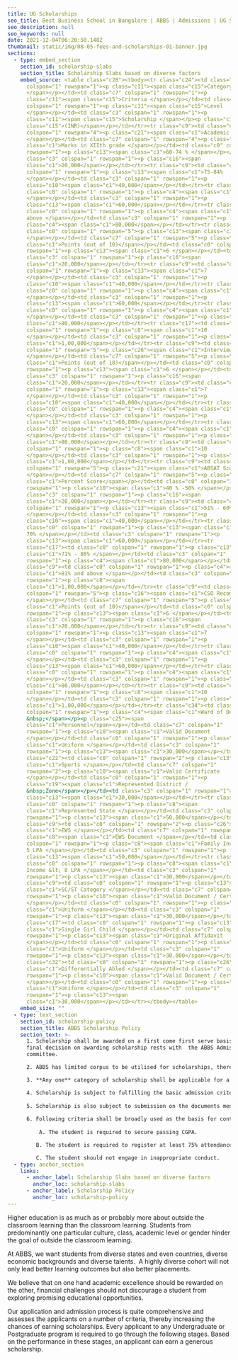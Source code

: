 ```yaml
---
title: UG Scholarships
seo_title: Best Business School in Bangalore | ABBS | Admissions | UG Scholarships
seo_description: null
seo_keywords: null
date: 2021-12-04T06:20:50.148Z
thumbnail: static/img/08-05-fees-and-scholarships-01-banner.jpg
sections:
  - type: embed_section
    section_id: scholarship-slabs
    section_title: Scholarship Slabs based on diverse factors
    embed_source: <table class="c28"><tbody><tr class="c24"><td class="c0"
      colspan="1" rowspan="1"><p class="c11"><span class="c15">Category
      </span></p></td><td class="c7" colspan="1" rowspan="1"><p
      class="c11"><span class="c15">Criteria </span></p></td><td class="c0"
      colspan="1" rowspan="1"><p class="c11"><span class="c15">Level
      </span></p></td><td class="c3" colspan="1" rowspan="1"><p
      class="c11"><span class="c15">Scholarship </span></p><p class="c18"><span
      class="c15">(INR)</span></p></td></tr><tr class="c9"><td class="c0"
      colspan="1" rowspan="4"><p class="c21"><span class="c1">Academic Merit
      </span></p></td><td class="c7" colspan="1" rowspan="4"><p class="c8"><span
      class="c1">Marks in XIIth grade </span></p></td><td class="c0" colspan="1"
      rowspan="1"><p class="c13"><span class="c1">60-74 % </span></p></td><td
      class="c3" colspan="1" rowspan="1"><p class="c16"><span
      class="c1">20,000</span></p></td></tr><tr class="c9"><td class="c0"
      colspan="1" rowspan="1"><p class="c13"><span class="c1">75-84%
      </span></p></td><td class="c3" colspan="1" rowspan="1"><p
      class="c10"><span class="c1">40,000</span></p></td></tr><tr class="c9"><td
      class="c0" colspan="1" rowspan="1"><p class="c4"><span class="c1">85-95 %
      </span></p></td><td class="c3" colspan="1" rowspan="1"><p
      class="c13"><span class="c1">60,000</span></p></td></tr><tr class="c9"><td
      class="c0" colspan="1" rowspan="1"><p class="c4"><span class="c1">96% and
      above </span></p></td><td class="c3" colspan="1" rowspan="1"><p
      class="c4"><span class="c1">80,000</span></p></td></tr><tr class="c9"><td
      class="c0" colspan="1" rowspan="5"><p class="c13"><span class="c1">SOP
      </span></p></td><td class="c7" colspan="1" rowspan="5"><p class="c8"><span
      class="c1">Points (out of 10)</span></p></td><td class="c0" colspan="1"
      rowspan="1"><p class="c13"><span class="c1">6 </span></p></td><td
      class="c3" colspan="1" rowspan="1"><p class="c16"><span
      class="c1">20,000</span></p></td></tr><tr class="c9"><td class="c0"
      colspan="1" rowspan="1"><p class="c13"><span class="c1">7
      </span></p></td><td class="c3" colspan="1" rowspan="1"><p
      class="c10"><span class="c1">40,000</span></p></td></tr><tr class="c9"><td
      class="c0" colspan="1" rowspan="1"><p class="c4"><span class="c1">8
      </span></p></td><td class="c3" colspan="1" rowspan="1"><p
      class="c13"><span class="c1">60,000</span></p></td></tr><tr class="c9"><td
      class="c0" colspan="1" rowspan="1"><p class="c4"><span class="c1">9
      </span></p></td><td class="c3" colspan="1" rowspan="1"><p class="c4"><span
      class="c1">80,000</span></p></td></tr><tr class="c17"><td class="c0"
      colspan="1" rowspan="1"><p class="c8"><span class="c1">10
      </span></p></td><td class="c3" colspan="1" rowspan="1"><p class="c8"><span
      class="c1">1,00,000</span></p></td></tr><tr class="c9"><td class="c0"
      colspan="1" rowspan="5"><p class="c26"><span class="c1">Interview Score
      </span></p></td><td class="c7" colspan="1" rowspan="5"><p class="c8"><span
      class="c1">Points (out of 10)</span></p></td><td class="c0" colspan="1"
      rowspan="1"><p class="c13"><span class="c1">6 </span></p></td><td
      class="c3" colspan="1" rowspan="1"><p class="c16"><span
      class="c1">20,000</span></p></td></tr><tr class="c9"><td class="c0"
      colspan="1" rowspan="1"><p class="c13"><span class="c1">7
      </span></p></td><td class="c3" colspan="1" rowspan="1"><p
      class="c10"><span class="c1">40,000</span></p></td></tr><tr class="c9"><td
      class="c0" colspan="1" rowspan="1"><p class="c4"><span class="c1">8
      </span></p></td><td class="c3" colspan="1" rowspan="1"><p
      class="c13"><span class="c1">60,000</span></p></td></tr><tr class="c9"><td
      class="c0" colspan="1" rowspan="1"><p class="c4"><span class="c1">9
      </span></p></td><td class="c3" colspan="1" rowspan="1"><p class="c4"><span
      class="c1">80,000</span></p></td></tr><tr class="c9"><td class="c0"
      colspan="1" rowspan="1"><p class="c8"><span class="c1">10
      </span></p></td><td class="c3" colspan="1" rowspan="1"><p class="c8"><span
      class="c1">1,00,000</span></p></td></tr><tr class="c9"><td class="c0"
      colspan="1" rowspan="5"><p class="c21"><span class="c1">ABSAT Score
      </span></p></td><td class="c7" colspan="1" rowspan="5"><p class="c8"><span
      class="c1">Percent Score</span></p></td><td class="c0" colspan="1"
      rowspan="1"><p class="c10"><span class="c1">40 % -50% </span></p></td><td
      class="c3" colspan="1" rowspan="1"><p class="c16"><span
      class="c1">20,000</span></p></td></tr><tr class="c9"><td class="c0"
      colspan="1" rowspan="1"><p class="c13"><span class="c1">51% - 60%
      </span></p></td><td class="c3" colspan="1" rowspan="1"><p
      class="c10"><span class="c1">40,000</span></p></td></tr><tr class="c9"><td
      class="c0" colspan="1" rowspan="1"><p class="c13"><span class="c1">61% -
      70% </span></p></td><td class="c3" colspan="1" rowspan="1"><p
      class="c13"><span class="c1">60,000</span></p></td></tr><tr
      class="c17"><td class="c0" colspan="1" rowspan="1"><p class="c13"><span
      class="c1">71% - 80% </span></p></td><td class="c3" colspan="1"
      rowspan="1"><p class="c4"><span class="c1">80,000</span></p></td></tr><tr
      class="c9"><td class="c0" colspan="1" rowspan="1"><p class="c4"><span
      class="c1">81% and above </span></p></td><td class="c3" colspan="1"
      rowspan="1"><p class="c8"><span
      class="c1">1,00,000</span></p></td></tr><tr class="c9"><td class="c0"
      colspan="1" rowspan="5"><p class="c16"><span class="c1">CSO Recommendation
      </span></p></td><td class="c7" colspan="1" rowspan="5"><p class="c8"><span
      class="c1">Points (out of 10)</span></p></td><td class="c0" colspan="1"
      rowspan="1"><p class="c13"><span class="c1">6 </span></p></td><td
      class="c3" colspan="1" rowspan="1"><p class="c16"><span
      class="c1">20,000</span></p></td></tr><tr class="c9"><td class="c0"
      colspan="1" rowspan="1"><p class="c13"><span class="c1">7
      </span></p></td><td class="c3" colspan="1" rowspan="1"><p
      class="c10"><span class="c1">40,000</span></p></td></tr><tr class="c9"><td
      class="c0" colspan="1" rowspan="1"><p class="c4"><span class="c1">8
      </span></p></td><td class="c3" colspan="1" rowspan="1"><p
      class="c13"><span class="c1">60,000</span></p></td></tr><tr class="c9"><td
      class="c0" colspan="1" rowspan="1"><p class="c4"><span class="c1">9
      </span></p></td><td class="c3" colspan="1" rowspan="1"><p class="c4"><span
      class="c1">80,000</span></p></td></tr><tr class="c9"><td class="c0"
      colspan="1" rowspan="1"><p class="c8"><span class="c1">10
      </span></p></td><td class="c3" colspan="1" rowspan="1"><p class="c8"><span
      class="c1">1,00,000</span></p></td></tr><tr class="c34"><td class="c0"
      colspan="1" rowspan="1"><p class="c4"><span class="c1">Ward of Defence
      &nbsp;</span></p><p class="c25"><span
      class="c1">Personnel</span></p></td><td class="c7" colspan="1"
      rowspan="1"><p class="c10"><span class="c1">Valid Document
      </span></p></td><td class="c0" colspan="1" rowspan="1"><p class="c2"><span
      class="c1">Uniform </span></p></td><td class="c3" colspan="1"
      rowspan="1"><p class="c13"><span class="c1">30,000</span></p></td></tr><tr
      class="c22"><td class="c0" colspan="1" rowspan="2"><p class="c13"><span
      class="c1">Sports </span></p></td><td class="c7" colspan="1"
      rowspan="2"><p class="c10"><span class="c1">Valid Certificate
      </span></p></td><td class="c0" colspan="1" rowspan="1"><p
      class="c19"><span class="c1">Represented District /
      &nbsp;Zone</span></p></td><td class="c3" colspan="1" rowspan="1"><p
      class="c13"><span class="c1">30,000</span></p></td></tr><tr class="c9"><td
      class="c0" colspan="1" rowspan="1"><p class="c8"><span
      class="c1">Represented State </span></p></td><td class="c3" colspan="1"
      rowspan="1"><p class="c13"><span class="c1">50,000</span></p></td></tr><tr
      class="c9"><td class="c0" colspan="1" rowspan="2"><p class="c26"><span
      class="c1">EWS </span></p></td><td class="c7" colspan="1" rowspan="2"><p
      class="c8"><span class="c1">EWS Document </span></p></td><td class="c0"
      colspan="1" rowspan="1"><p class="c8"><span class="c1">Family Income &lt;
      5 LPA </span></p></td><td class="c3" colspan="1" rowspan="1"><p
      class="c13"><span class="c1">50,000</span></p></td></tr><tr class="c9"><td
      class="c0" colspan="1" rowspan="1"><p class="c8"><span class="c1">Family
      Income &lt; 8 LPA </span></p></td><td class="c3" colspan="1"
      rowspan="1"><p class="c13"><span class="c1">30,000</span></p></td></tr><tr
      class="c9"><td class="c0" colspan="1" rowspan="1"><p class="c13"><span
      class="c1">SC/ST Category </span></p></td><td class="c7" colspan="1"
      rowspan="1"><p class="c10"><span class="c1">Valid Document / Certificate
      </span></p></td><td class="c0" colspan="1" rowspan="1"><p class="c2"><span
      class="c1">Uniform </span></p></td><td class="c3" colspan="1"
      rowspan="1"><p class="c13"><span class="c1">30,000</span></p></td></tr><tr
      class="c17"><td class="c0" colspan="1" rowspan="1"><p class="c13"><span
      class="c1">Single Girl Child </span></p></td><td class="c7" colspan="1"
      rowspan="1"><p class="c13"><span class="c1">Original Affidavit
      </span></p></td><td class="c0" colspan="1" rowspan="1"><p class="c2"><span
      class="c1">Uniform </span></p></td><td class="c3" colspan="1"
      rowspan="1"><p class="c13"><span class="c1">30,000</span></p></td></tr><tr
      class="c32"><td class="c0" colspan="1" rowspan="1"><p class="c26"><span
      class="c1">Differentially Abled </span></p></td><td class="c7" colspan="1"
      rowspan="1"><p class="c10"><span class="c1">Valid Document / Certificate
      </span></p></td><td class="c0" colspan="1" rowspan="1"><p class="c2"><span
      class="c1">Uniform </span></p></td><td class="c3" colspan="1"
      rowspan="1"><p class="c13"><span
      class="c1">30,000</span></p></td></tr></tbody></table>
    embed_size: ""
  - type: text_section
    section_id: scholarship-policy
    section_title: ABBS Scholarship Policy
    section_text: >-
      1. Scholarship shall be awarded on a first come first serve basis. The
      final decision on awarding scholarship rests with  the ABBS Admissions
      committee.

      2. ABBS has limited corpus to be utilised for scholarships, therefore fulfilling the above criteria does not guarantee that  student shall be awarded the scholarship.  

      3. **Any one** category of scholarship shall be applicable for a given student.  

      4. Scholarship is subject to fulfilling the basic admission criteria mentioned in Annexure II of ABBS Admission letter.  
      
      5. Scholarship is also subject to submission on the documents mentioned in Annexure III of ABBS Admission Letter.  
      
      6. Following criteria shall be broadly used as the basis for continuation of scholarship beyond Year. 
      
          A. The student is required to secure passing CGPA.

         B. The student is required to register at least 75% attendance.  

         C. The student should not engage in inappropriate conduct.
  - type: anchor_section
    links:
      - anchor_label: Scholarship Slabs based on diverse factors
        anchor_loc: scholarship-slabs
      - anchor_label: Scholarship Policy
        anchor_loc: scholarship-policy
---
```

Higher education is as much as or probably more about outside the classroom learning than the classroom learning. Students from predominantly one particular culture, class, academic level or gender hinder the goal of outside the classroom learning. 

At ABBS, we want students from diverse states and even countries, diverse economic backgrounds and diverse talents.  A highly diverse cohort will not only lead better learning outcomes but also better placements. 

We believe that on one hand academic excellence should be rewarded on the other, financial challenges should not discourage a student from exploring promising educational opportunities. 

Our application and admission process is quite comprehensive and assesses the applicants on a number of criteria, thereby increasing the chances of earning scholarships. Every applicant to any Undergraduate or Postgraduate program is required to go through the following stages. Based on the performance in these stages, an applicant can earn a generous scholarship.